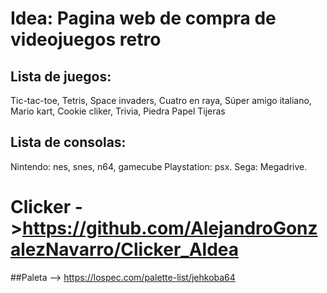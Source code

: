 # Idea: Pagina web de compra de videojuegos retro

## Lista de juegos: 
Tic-tac-toe,
Tetris,
Space invaders,
Cuatro en raya,
Súper amigo italiano,
Mario kart,
Cookie cliker,
Trivia,
Piedra Papel Tijeras

## Lista de consolas:
Nintendo: nes, snes, n64, gamecube
Playstation: psx.
Sega: Megadrive.


# Clicker ->https://github.com/AlejandroGonzalezNavarro/Clicker_Aldea
##Paleta --> https://lospec.com/palette-list/jehkoba64
